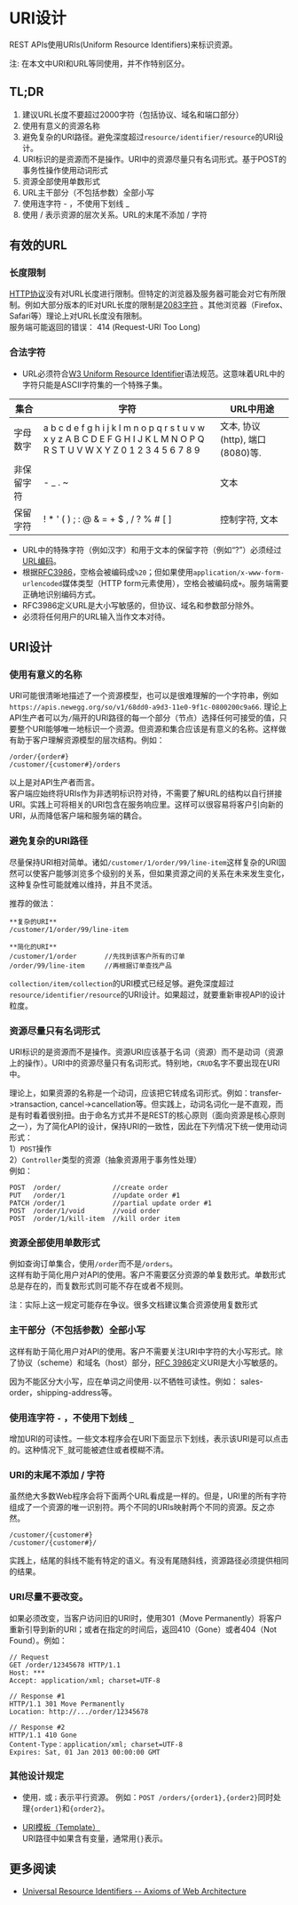 # URI设计
REST APIs使用URIs(Uniform Resource Identifiers)来标识资源。  

注: 在本文中URI和URL等同使用，并不作特别区分。


## TL;DR
1. 建议URL长度不要超过2000字符（包括协议、域名和端口部分）  
2. 使用有意义的资源名称
3. 避免复杂的URI路径。避免深度超过`resource/identifier/resource`的URI设计。
4. URI标识的是资源而不是操作。URI中的资源尽量只有名词形式。基于POST的事务性操作使用动词形式
5. 资源全部使用单数形式  
6. URL主干部分（不包括参数）全部小写  
7. 使用连字符 - ，不使用下划线 _  
8. 使用 / 表示资源的层次关系。URL的末尾不添加 / 字符  


## 有效的URL
### 长度限制
[HTTP协议](https://tools.ietf.org/html/rfc7230#section-3.1.1)没有对URL长度进行限制。但特定的浏览器及服务器可能会对它有所限制。例如大部分版本的IE对URL长度的限制是[2083字符](https://support.microsoft.com/en-us/help/208427/maximum-url-length-is-2-083-characters-in-internet-explorer) 。其他浏览器（Firefox、Safari等）理论上对URL长度没有限制。  
服务端可能返回的错误： 414 (Request-URI Too Long)


### 合法字符
- URL必须符合[W3 Uniform Resource Identifier](https://tools.ietf.org/html/rfc3986)语法规范。这意味着URL中的字符只能是ASCII字符集的一个特殊子集。  

|集合	|字符	|URL中用途 |
|------|------|------|
|字母数字	|a b c d e f g h i j k l m n o p q r s t u v w x y z A B C D E F G H I J K L M N O P Q R S T U V W X Y Z 0 1 2 3 4 5 6 7 8 9	|文本, 协议 (http), 端口 (8080)等.  |
|非保留字符	|- _ . ~	|文本 |
|保留字符	|! * ' ( ) ; : @ & = + $ , / ? % # [ ]	|控制字符, 文本  |

- URL中的特殊字符（例如汉字）和用于文本的保留字符（例如“?”）必须经过[URL编码](https://en.wikipedia.org/wiki/Percent-encoding)。  
- 根据[RFC3986](https://www.ietf.org/rfc/rfc3986.txt)，空格会被编码成`%20`；但如果使用`application/x-www-form-urlencoded`媒体类型（HTTP form元素使用），空格会被编码成`+`。服务端需要正确地识别编码方式。
- RFC3986定义URL是大小写敏感的，但协议、域名和参数部分除外。
- 必须将任何用户的URL输入当作文本对待。


## URI设计<a name="uri-design"></a>
### 使用有意义的名称
URI可能很清晰地描述了一个资源模型，也可以是很难理解的一个字符串，例如`https://apis.newegg.org/so/v1/68dd0-a9d3-11e0-9f1c-0800200c9a66`. 理论上API生产者可以为`/`隔开的URI路径的每一个部分（节点）选择任何可接受的值，只要整个URI能够唯一地标识一个资源。但资源和集合应该是有意义的名称。这样做有助于客户理解资源模型的层次结构。例如：
```
/order/{order#}
/customer/{customer#}/orders
```
以上是对API生产者而言。  
客户端应始终将URIs作为非透明标识符对待，不需要了解URL的结构以自行拼接URI。实践上可将相关的URI包含在服务响应里。这样可以很容易将客户引向新的URI，从而降低客户端和服务端的耦合。


### 避免复杂的URI路径
尽量保持URI相对简单。诸如`/customer/1/order/99/line-item`这样复杂的URI固然可以使客户能够浏览多个级别的关系，但如果资源之间的关系在未来发生变化，这种复杂性可能就难以维持，并且不灵活。

推荐的做法：
```
**复杂的URI**
/customer/1/order/99/line-item   

**简化的URI**
/customer/1/order       //先找到该客户所有的订单
/order/99/line-item     //再根据订单查找产品
```

`collection/item/collection`的URI模式已经足够。避免深度超过`resource/identifier/resource`的URI设计。如果超过，就要重新审视API的设计粒度。


### 资源尽量只有名词形式<a name="uri-design-noun"></a>
URI标识的是资源而不是操作。资源URI应该基于名词（资源）而不是动词（资源上的操作）。URI中的资源尽量只有名词形式。特别地，`CRUD`名字不要出现在URI中。

理论上，如果资源的名称是一个动词，应该把它转成名词形式。例如：transfer->transaction, cancel->cancellation等。但实践上，动词名词化一是不直观，而是有时看着很别扭。由于命名方式并不是REST的核心原则（面向资源是核心原则之一），为了简化API的设计，保持URI的一致性，因此在下列情况下统一使用动词形式：  
1）`POST`操作  
2）`Controller`类型的资源（抽象资源用于事务性处理）  
例如：  
```
POST  /order/             //create order
PUT   /order/1            //update order #1
PATCH /order/1            //partial update order #1
POST  /order/1/void       //void order
POST  /order/1/kill-item  //kill order item
```


### 资源全部使用单数形式
例如查询订单集合，使用`/order`而不是`/orders`。  
这样有助于简化用户对API的使用。客户不需要区分资源的单复数形式。单数形式总是存在的，而复数形式则可能不存在或者不规则。

注：实际上这一规定可能存在争议。很多文档建议集合资源使用复数形式


### 主干部分（不包括参数）全部小写  
这样有助于简化用户对API的使用。客户不需要关注URI中字符的大小写形式。除了协议（scheme）和域名（host）部分，[RFC 3986](https://tools.ietf.org/html/rfc3986)定义URI是大小写敏感的。

因为不能区分大小写，应在单词之间使用`-`以不牺牲可读性。例如： sales-order，shipping-address等。


### 使用连字符 `-` ，不使用下划线 `_`  
增加URI的可读性。一些文本程序会在URI下面显示下划线，表示该URI是可以点击的。这种情况下`_`就可能被遮住或者模糊不清。


### URI的末尾不添加 / 字符   
虽然绝大多数Web程序会将下面两个URL看成是一样的。但是，URI里的所有字符组成了一个资源的唯一识别符。两个不同的URIs映射两个不同的资源。反之亦然。
```
/customer/{customer#}
/customer/{customer#}/
```
实践上，结尾的斜线不能有特定的语义。有没有尾随斜线，资源路径必须提供相同的结果。


### URI尽量不要改变。
如果必须改变，当客户访问旧的URI时，使用301（Move Permanently）将客户重新引导到新的URI；或者在指定的时间后，返回410（Gone）或者404（Not Found）。例如：  
```
// Request
GET /order/12345678 HTTP/1.1
Host: ***
Accept: application/xml; charset=UTF-8

// Response #1
HTTP/1.1 301 Move Permanently
Location: http://.../order/12345678

// Response #2
HTTP/1.1 410 Gone
Content-Type：application/xml; charset=UTF-8
Expires: Sat, 01 Jan 2013 00:00:00 GMT
```


### 其他设计规定
- 使用`，`或`；`表示平行资源。
例如：`POST /orders/{order1},{order2}`同时处理`{order1}`和`{order2}`。  

- [URI模板（Template）](https://tools.ietf.org/html/draft-gregorio-uritemplate-08)  
URI路径中如果含有变量，通常用`{}`表示。


## 更多阅读
- [Universal Resource Identifiers -- Axioms of Web Architecture](https://www.w3.org/DesignIssues/Axioms.html)
